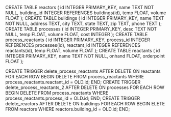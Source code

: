 ﻿CREATE TABLE reactors ( id INTEGER PRIMARY_KEY, name TEXT NOT NULL, building_id INTEGER REFERENCES buildings(id), temp FLOAT, volume FLOAT );
CREATE TABLE buildings ( id INTEGER PRIMARY_KEY, name TEXT NOT NULL, address TEXT, city TEXT, state TEXT, zip TEXT, phone TEXT );
CREATE TABLE processes ( id INTEGER PRIMARY_KEY, desc TEXT NOT NULL, temp FLOAT, volume FLOAT, cost INTEGER );
CREATE TABLE process_reactants ( id INTEGER PRIMARY_KEY, process_id INTEGER REFERENCES processes(id), reactant_id INTEGER REFERENCES reactants(id), temp FLOAT, volume FLOAT );
CREATE TABLE reactants ( id INTEGER PRIMARY_KEY, name TEXT NOT NULL, onhand FLOAT, orderpoint FLOAT );

CREATE TRIGGER delete_process_reactants AFTER DELETE ON reactants FOR EACH ROW BEGIN DELETE FROM process_reactants WHERE process_reactants.reactant_id = OLD.id; END;
CREATE TRIGGER delete_process_reactants_2 AFTER DELETE ON processes FOR EACH ROW BEGIN DELETE FROM process_reactants WHERE process_reactants.process_id = OLD.id; END;
CREATE TRIGGER delete_reactors AFTER DELETE ON buildings FOR EACH ROW BEGIN ELETE FROM reactors WHERE reactors.building_id = OLD.id; END;

